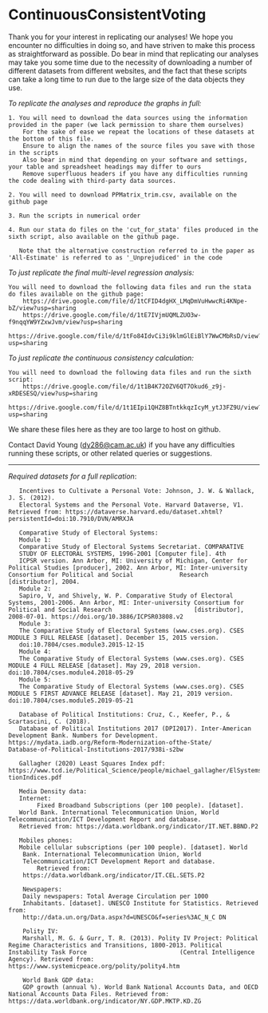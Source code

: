 # ContinuousConsistentVoting

Thank you for your interest in replicating our analyses! We hope you encounter no difficulties in doing so, and have striven to make
this process as straightforward as possible. Do bear in mind that replicating our analyses may take you some time due to the necessity
of downloading a number of different datasets from different websites, and the fact that these scripts can take a long time to run due 
to the large size of the data objects they use. 

*To replicate the analyses and reproduce the graphs in full:*

    1. You will need to download the data sources using the information provided in the paper (we lack permission to share them ourselves)
        For the sake of ease we repeat the locations of these datasets at the bottom of this file.
        Ensure to align the names of the source files you save with those in the scripts 
        Also bear in mind that depending on your software and settings, your table and spreadsheet headings may differ to ours
        Remove superfluous headers if you have any difficulties running the code dealing with third-party data sources.
     
    2. You will need to download PPMatrix_trim.csv, available on the github page

    3. Run the scripts in numerical order

    4. Run our stata do files on the 'cut_for_stata' files produced in the sixth script, also available on the github page.
    
       Note that the alternative construction referred to in the paper as 'All-Estimate' is referred to as '_Unprejudiced' in the code

*To just replicate the final multi-level regression analysis:*

    You will need to download the following data files and run the stata do files available on the github page:
        https://drive.google.com/file/d/1tCFID4dgHX_LMqDmVuHwwcRi4KNpe-bZ/view?usp=sharing
        https://drive.google.com/file/d/1tE7IVjmUQMLZUO3w-f9nqqYW9YZxwJvm/view?usp=sharing
        https://drive.google.com/file/d/1tFo84IdvCi3i9klmGlEiBlY7WwCMbRsD/view?usp=sharing
        
*To just replicate the continuous consistency calculation:*

    You will need to download the following data files and run the sixth script:
        https://drive.google.com/file/d/1t1B4K72OZV6QT7Okud6_z9j-xRDESESQ/view?usp=sharing
        https://drive.google.com/file/d/1t1EIpi1QHZ8BTntkkqzIcyM_ytJ3FZ9U/view?usp=sharing
        
We share these files here as they are too large to host on github.

Contact David Young (dy286@cam.ac.uk) if you have any difficulties running these scripts, or other related queries or suggestions.

------------------------------------------------------------------------------------------------------------------------------

*Required datasets for a full replication*:

       Incentives to Cultivate a Personal Vote: Johnson, J. W. & Wallack, J. S. (2012). 
       Electoral Systems and the Personal Vote. Harvard Dataverse, V1. Retrieved from: https://dataverse.harvard.edu/dataset.xhtml?persistentId=doi:10.7910/DVN/AMRXJA 

       Comparative Study of Electoral Systems:  
       Module 1: 	
       Comparative Study of Electoral Systems Secretariat. COMPARATIVE 
       STUDY OF ELECTORAL SYSTEMS, 1996-2001 [Computer file]. 4th 
       ICPSR version. Ann Arbor, MI: University of Michigan, Center for Political Studies [producer], 2002. Ann Arbor, MI: Inter-university Consortium for Political and Social             Research [distributor], 2004. 
       Module 2: 
       Sapiro, V, and Shively, W. P. Comparative Study of Electoral Systems, 2001-2006. Ann Arbor, MI: Inter-university Consortium for Political and Social Research                       [distributor], 2008-07-01. https://doi.org/10.3886/ICPSR03808.v2 
       Module 3: 
       The Comparative Study of Electoral Systems (www.cses.org). CSES MODULE 3 FULL RELEASE [dataset]. December 15, 2015 version. 
       doi:10.7804/cses.module3.2015-12-15 
       Module 4: 
       The Comparative Study of Electoral Systems (www.cses.org). CSES MODULE 4 FULL RELEASE [dataset]. May 29, 2018 version. doi:10.7804/cses.module4.2018-05-29 
       Module 5: 	
       The Comparative Study of Electoral Systems (www.cses.org). CSES MODULE 5 FIRST ADVANCE RELEASE [dataset]. May 21, 2019 version. doi:10.7804/cses.module5.2019-05-21 
       
       Database of Political Institutions: Cruz, C., Keefer, P., & Scartascini, C. (2018). 
       Database of Political Institutions 2017 (DPI2017). Inter-American Development Bank. Numbers for Development. https://mydata.iadb.org/Reform-Modernization-ofthe-State/               Database-of-Political-Institutions-2017/938i-s2bw  
       
       Gallagher (2020) Least Squares Index pdf:  https://www.tcd.ie/Political_Science/people/michael_gallagher/ElSystems/Docts/Elec tionIndices.pdf 
       
       Media Density data:  
       Internet: 
        	Fixed Broadband Subscriptions (per 100 people). [dataset]. 
       World Bank. International Telecommunication Union, World Telecommunication/ICT Development Report and database. 
       Retrieved from: https://data.worldbank.org/indicator/IT.NET.BBND.P2 
       
       Mobiles phones: 	
       Mobile cellular subscriptions (per 100 people). [dataset]. World 
        Bank. International Telecommunication Union, World 
        Telecommunication/ICT Development Report and database. 
            Retrieved from: 
        https://data.worldbank.org/indicator/IT.CEL.SETS.P2 
        
        Newspapers:  	
        Daily newspapers: Total Average Circulation per 1000 
        Inhabitants. [dataset]. UNESCO Institute for Statistics. Retrieved from: 
        http://data.un.org/Data.aspx?d=UNESCO&f=series%3AC_N_C DN 
         
        Polity IV: 
        Marshall, M. G. & Gurr, T. R. (2013). Polity IV Project: Political Regime Characteristics and Transitions, 1800-2013. Political Instability Task Force                          (Central Intelligence Agency). Retrieved from: https://www.systemicpeace.org/polity/polity4.htm 
        
        World Bank GDP data: 
        GDP growth (annual %). World Bank National Accounts Data, and OECD National Accounts Data Files. Retrieved from:                                                                    https://data.worldbank.org/indicator/NY.GDP.MKTP.KD.ZG 


